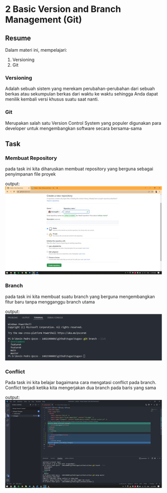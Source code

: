 # 2 Basic Version and Branch Management (Git)

## Resume

Dalam materi ini, mempelajari:

1. Versioning
2. Git

### Versioning

Adalah sebuah sistem yang merekam perubahan-perubahan dari sebuah berkas atau sekumpulan berkas dari waktu ke waktu sehingga Anda dapat menilik kembali versi khusus suatu saat nanti.

### Git

Merupakan salah satu Version Control System yang populer digunakan para developer untuk mengembangkan software secara bersama-sama

## Task

### Membuat Repository

pada task ini kita diharuskan membuat repository yang berguna sebagai penyimpanan file proyek

output:
![repository](./Screenshot/repository.jpeg)

### Branch

pada task ini kita membuat suatu branch yang berguna mengembangkan fitur baru tanpa mengganggu branch utama

output:
![branch](./Screenshot/Branch.jpeg)

### Conflict

Pada task ini kita belajar bagaimana cara mengatasi conflict pada branch. Conflict terjadi ketika kita mengerjakan dua branch pada baris yang sama

output:
![conflict](./Screenshot/conflict.jpeg)
